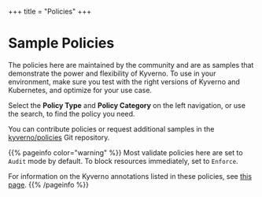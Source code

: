 +++
title = "Policies"
+++

# Sample Policies

The policies here are maintained by the community and are as samples that demonstrate the power and flexibility of Kyverno. To use in your environment, make sure you test with the right versions of Kyverno and Kubernetes, and optimize for your use case.

Select the **Policy Type** and **Policy Category** on the left navigation, or use the search, to find the policy you need. 

You can contribute policies or request additional samples in the [kyverno/policies](https://github.com/kyverno/policies) Git repository.

{{% pageinfo color="warning" %}}
Most validate policies here are set to `Audit` mode by default. To block resources immediately, set to `Enforce`.

For information on the Kyverno annotations listed in these policies, see [this page](https://github.com/kyverno/policies/wiki/Kyverno-annotations).
{{% /pageinfo %}}
